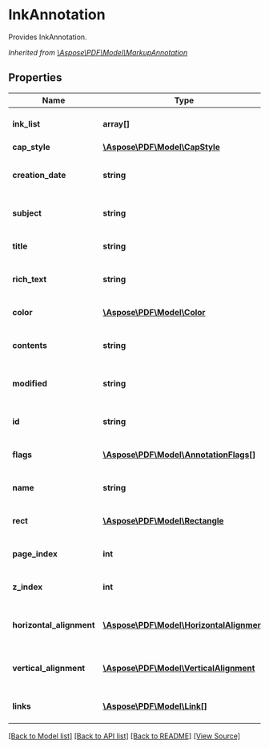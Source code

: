 ﻿# InkAnnotation
Provides InkAnnotation.

*Inherited from [\Aspose\PDF\Model\MarkupAnnotation](MarkupAnnotation.md)*
## Properties
Name | Type | Description | Notes
------------ | ------------- | ------------- | -------------
**ink_list** | **array[]** | Gets or sets list of gestures that are independent lines which are represented by Point[] arrays. | [optional]
**cap_style** | [**\Aspose\PDF\Model\CapStyle**](CapStyle.md) | Style of ink annotation line endings. | [optional]
**creation_date** | **string** | The date and time when the annotation was created.<br />*Inherited from [\Aspose\PDF\Model\MarkupAnnotation](MarkupAnnotation.md)* | [optional]
**subject** | **string** | Get the annotation subject.<br />*Inherited from [\Aspose\PDF\Model\MarkupAnnotation](MarkupAnnotation.md)* | [optional]
**title** | **string** | Get the annotation title.<br />*Inherited from [\Aspose\PDF\Model\MarkupAnnotation](MarkupAnnotation.md)* | [optional]
**rich_text** | **string** | Get the annotation RichText.<br />*Inherited from [\Aspose\PDF\Model\MarkupAnnotation](MarkupAnnotation.md)* | [optional]
**color** | [**\Aspose\PDF\Model\Color**](Color.md) | Color of the annotation.<br />*Inherited from [\Aspose\PDF\Model\Annotation](Annotation.md)* | [optional]
**contents** | **string** | Get the annotation content.<br />*Inherited from [\Aspose\PDF\Model\Annotation](Annotation.md)* | [optional]
**modified** | **string** | The date and time when the annotation was last modified.<br />*Inherited from [\Aspose\PDF\Model\Annotation](Annotation.md)* | [optional]
**id** | **string** | Gets ID of the annotation.<br />*Inherited from [\Aspose\PDF\Model\Annotation](Annotation.md)* | [optional]
**flags** | [**\Aspose\PDF\Model\AnnotationFlags[]**](AnnotationFlags.md) | Gets Flags of the annotation.<br />*Inherited from [\Aspose\PDF\Model\Annotation](Annotation.md)* | [optional]
**name** | **string** | Gets Name of the annotation.<br />*Inherited from [\Aspose\PDF\Model\Annotation](Annotation.md)* | [optional]
**rect** | [**\Aspose\PDF\Model\Rectangle**](Rectangle.md) | Gets Rect of the annotation.<br />*Inherited from [\Aspose\PDF\Model\Annotation](Annotation.md)* | 
**page_index** | **int** | Gets PageIndex of the annotation.<br />*Inherited from [\Aspose\PDF\Model\Annotation](Annotation.md)* | [optional]
**z_index** | **int** | Gets ZIndex of the annotation.<br />*Inherited from [\Aspose\PDF\Model\Annotation](Annotation.md)* | [optional]
**horizontal_alignment** | [**\Aspose\PDF\Model\HorizontalAlignment**](HorizontalAlignment.md) | Gets HorizontalAlignment of the annotation.<br />*Inherited from [\Aspose\PDF\Model\Annotation](Annotation.md)* | [optional]
**vertical_alignment** | [**\Aspose\PDF\Model\VerticalAlignment**](VerticalAlignment.md) | Gets VerticalAlignment of the annotation.<br />*Inherited from [\Aspose\PDF\Model\Annotation](Annotation.md)* | [optional]
**links** | [**\Aspose\PDF\Model\Link[]**](Link.md) | Link to the document.<br />*Inherited from [\Aspose\PDF\Model\LinkElement](LinkElement.md)* | [optional]

[[Back to Model list]](../README.md#documentation-for-models) [[Back to API list]](../README.md#documentation-for-api-endpoints) [[Back to README]](../README.md) [[View Source]](../src/Aspose/PDF/Model/InkAnnotation.php)

